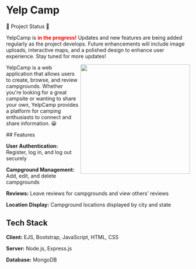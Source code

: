 # Yelp Camp

🚧 Project Status 🚧

<p>YelpCamp is <strong style="color: red;">in the progress!</strong> Updates and new features are being added regularly as the project develops. Future enhancements will include image uploads, interactive maps, and a polished design to enhance user experience. Stay tuned for more updates! </p>

<div>
<img align="right" src="https://i.pinimg.com/originals/fa/c7/56/fac756d3c37ce3d51cbc00db0f968372.gif" width="300"></img>
<p align="left">YelpCamp is a web application that allows users to create, browse, and review campgrounds. Whether you're looking for a great campsite or wanting to share your own, YelpCamp provides a platform for camping enthusiasts to connect and share information. 😀
</p>
</div>

<div>
## Features

**User Authentication:** Register, log in, and log out securely

**Campground Management:** Add, edit, and delete campgrounds

**Reviews:** Leave reviews for campgrounds and view others’ reviews

**Location Display:** Campground locations displayed by city and state

## Tech Stack

**Client:** EJS, Bootstrap, JavaScript, HTML, CSS

**Server:** Node.js, Express.js

**Database:** MongoDB
</div>





